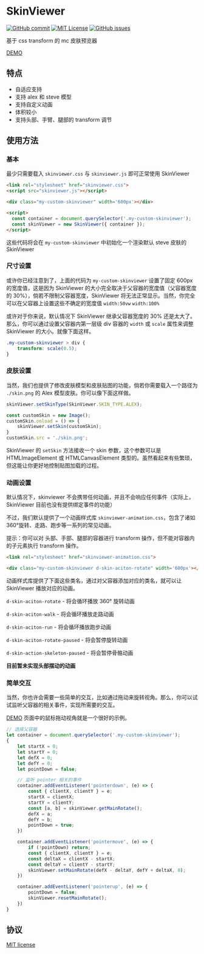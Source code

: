 SkinViewer
=========
[![GitHub commit](https://img.shields.io/github/last-commit/daidr/mc-skinviewer?style=flat-square)](https://github.com/daidr/mc-skinviewer/commit/master)
[![MIT License](https://img.shields.io/badge/license-MIT-yellowgreen.svg?style=flat-square)](https://github.com/daidr/mc-skinviewer/blob/master/LICENSE)
[![GitHub issues](https://img.shields.io/github/issues/daidr/mc-skinviewer?style=flat-square)](https://github.com/daidr/mc-skinviewer/issues)

基于 css transform 的 mc 皮肤预览器

[DEMO](https://page.daidr.me/mc-skinviewer/test)

## 特点

* 自适应支持
* 支持 alex 和 steve 模型
* 支持自定义动画
* 体积较小
* 支持头部、手臂、腿部的 transform 调节

## 使用方法

### 基本

最少只需要载入 `skinviewer.css` 与 `skinviewer.js` 即可正常使用 SkinViewer

```html
<link rel="stylesheet" href="skinviewer.css">
<script src="skinviewer.js"></script>

<div class="my-custom-skinviewer" width='600px'></div>

<script>
  const container = document.querySelector('.my-custom-skinviewer');
  const skinViewer = new SkinViewer({ container });
</script>
```

这些代码将会在 `my-custom-skinviewer` 中初始化一个渲染默认 steve 皮肤的 SkinViewer

### 尺寸设置

或许你已经注意到了，上面的代码为 `my-custom-skinviewer` 设置了固定 600px 的宽度值，这是因为 SkinViewer 的大小完全取决于父容器的宽度值（父容器宽度的 30%），倘若不限制父容器宽度，SkinViewer 将无法正常显示。当然，你完全可以在父容器上设置这些不确定的宽度值 `width:50vw` `width:100%`

或许对于你来说，默认情况下 SkinViewer 继承父容器宽度的 30% 还是太大了。那么，你可以通过设置父容器内第一层级 div 容器的 `width` 或 `scale` 属性来调整 SkinViewer 的大小。就像下面这样。

```css
.my-custom-skinviewer > div {
    transform: scale(0.5);
}
```

### 皮肤设置

当然，我们也提供了修改皮肤模型和皮肤贴图的功能，倘若你需要载入一个路径为 `./skin.png` 的 Alex 模型皮肤。你可以像下面这样做。

```js
skinViewer.setSkinType(SkinViewer.SKIN_TYPE.ALEX);

const customSkin = new Image();
customSkin.onload = () => {
    skinViewer.setSkin(customSkin);
}
customSkin.src = './skin.png';
```

SkinViewer 的 `setSkin` 方法接收一个 skin 参数，这个参数可以是 HTMLImageElement 或 HTMLCanvasElement 类型的。虽然看起来有些繁琐，但这能让你更好地控制贴图加载的过程。

### 动画设置

默认情况下，skinviewer 不会携带任何动画，并且不会响应任何事件（实际上，SkinViewer 目前也没有提供绑定事件的功能）

不过，我们默认提供了一个动画样式库 `skinviewer-animation.css`，包含了诸如 360°旋转、走路、跑步等一系列的常见动画。

提示：你可以对 头部、手部、腿部的容器进行 transform 操作，但不能对容器内的子元素执行 transform 操作。

```html
<link rel="stylesheet" href="skinviewer-animation.css">

<div class="my-custom-skinviewer d-skin-aciton-rotate" width='600px'></div>
```

动画样式库提供了下面这些类名，通过对父容器添加对应的类名，就可以让 SkinViewer 播放对应的动画。

`d-skin-aciton-rotate` - 将会循环播放 360° 旋转动画

`d-skin-aciton-walk` - 将会循环播放走路动画

`d-skin-aciton-run` - 将会循环播放跑步动画

`d-skin-aciton-rotate-paused` - 将会暂停旋转动画

`d-skin-action-skeleton-paused` - 将会暂停骨骼动画

**目前暂未实现头部摆动的动画**

### 简单交互

当然，你也许会需要一些简单的交互，比如通过拖动来旋转视角。那么，你可以试试监听父容器的相关事件，实现所需要的交互。

[DEMO](https://page.daidr.me/mc-skinviewer/test) 页面中的鼠标拖动视角就是一个很好的示例。

```js
// 选择父容器
let container = document.querySelector('.my-custom-skinviewer');
{
    let startX = 0;
    let startY = 0;
    let defX = 0;
    let defY = 0;
    let pointDown = false;

    // 监听 pointer 相关的事件
    container.addEventListener('pointerdown', (e) => {
        const { clientX, clientY } = e;
        startX = clientX;
        startY = clientY;
        const [a, b] = skinViewer.getMainRotate();
        defX = a;
        defY = b;
        pointDown = true;
    })

    container.addEventListener('pointermove', (e) => {
        if (!pointDown) return;
        const { clientX, clientY } = e;
        const deltaX = clientX - startX;
        const deltaY = clientY - startY;
        skinViewer.setMainRotate(defX - deltaY, defY + deltaX, 0);
    })

    container.addEventListener('pointerup', (e) => {
        pointDown = false;
        skinViewer.resetMainRotate();
    })
}
```

## 协议

[MIT license](./LICENCE)
